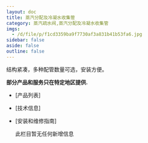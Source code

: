 ```yaml
---
layout: doc
title: 蒸汽分配及冷凝水收集管
category: 蒸汽疏水阀,蒸汽分配及冷凝水收集管
imgs:
  - /d/file/p/f1cd3359ba9f7730af3a831b41b53fa6.jpg
sidebar: false
aside: false
outline: false
---
```


结构紧凑，多种配管数量可选，安装方便。

**部分产品和服务只在特定地区提供.**

- [产品列表]
- [技术信息]
- [安装和维修指南]

  此栏目暂无任何新增信息
